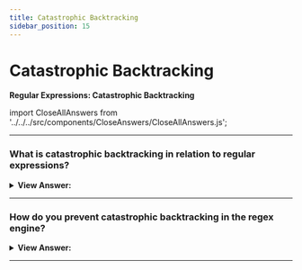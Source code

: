 ```yaml
---
title: Catastrophic Backtracking
sidebar_position: 15
---
```


# Catastrophic Backtracking

**Regular Expressions: Catastrophic Backtracking**

<head>
  <title>Catastrophic Backtracking - JavaScript Interview Questions & Answers</title>
  <meta charSet="utf-8" />
</head>

import CloseAllAnswers from '../../../src/components/CloseAnswers/CloseAllAnswers.js';

<CloseAllAnswers />

---

### What is catastrophic backtracking in relation to regular expressions?

<details>
  <summary><strong>View Answer:</strong></summary>
  <div>
  <div><strong>Interview Response:</strong> Catastrophic backtracking is a condition that can occur if you are checking a (usually long) string against a complex regular expression. The problem usually occurs if something towards the end of the string causes the string to not match. This is common in some browsers like Firefox and can happen on the server-side as well. It should be noted, catastrophic backtracking is also known as a runaway regular expression.
    </div><br />
  <div><strong className="codeExample">Code Example:</strong><br /><br />

  <div></div>

```js
// Example: Catastrophic Backtracking
let regexp = /^(\d+)*$/;

let str = '012345678901234567890123456789z';

// will take a very long time (careful!)
alert(regexp.test(str));
```

  </div>
  </div>
</details>

---

### How do you prevent catastrophic backtracking in the regex engine?

<details>
  <summary><strong>View Answer:</strong></summary>
  <div>
  <div><strong>Interview Response:</strong> The solution is simple. When nesting repetition operators, make sure that there is only one way to match the same match and prevent backtracking in these cases. The performance can sometimes be improved by changing the greedy quantifiers into lazy ones, but that is not always the case. Another important step is to attempt to debug your pattern to ensure it is written correctly.
    </div>
  </div>
</details>

---
